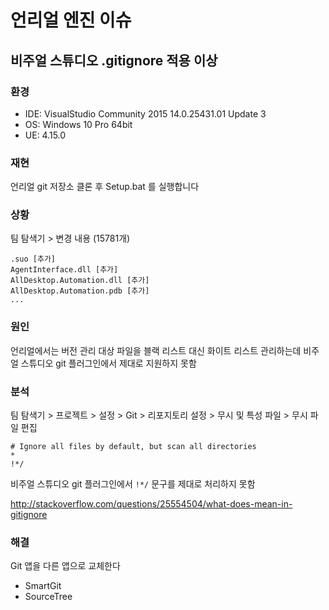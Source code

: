 # 언리얼 엔진 이슈

## 비주얼 스튜디오 .gitignore 적용 이상

### 환경

* IDE: VisualStudio Community 2015 14.0.25431.01 Update 3
* OS: Windows 10 Pro 64bit
* UE: 4.15.0

### 재현

언리얼 git 저장소 클론 후 Setup.bat 를 실행합니다    

### 상황

팀 탐색기 > 변경 내용 (15781개)

    .suo [추가]
    AgentInterface.dll [추가]
    AllDesktop.Automation.dll [추가]
    AllDesktop.Automation.pdb [추가]
    ...

### 원인

언리얼에서는 버전 관리 대상 파일을 블랙 리스트 대신 화이트 리스트 관리하는데 비주얼 스튜디오 git 플러그인에서 제대로 지원하지 못함

### 분석

팀 탐색기 > 프로젝트 > 설정 > Git > 리포지토리 설정 > 무시 및 특성 파일 > 무시 파일 편집

    # Ignore all files by default, but scan all directories
    *
    !*/

비주얼 스튜디오 git 플러그인에서 `!*/` 문구를 제대로 처리하지 못함

<http://stackoverflow.com/questions/25554504/what-does-mean-in-gitignore>


### 해결

Git 앱을 다른 앱으로 교체한다

* SmartGit
* SourceTree




